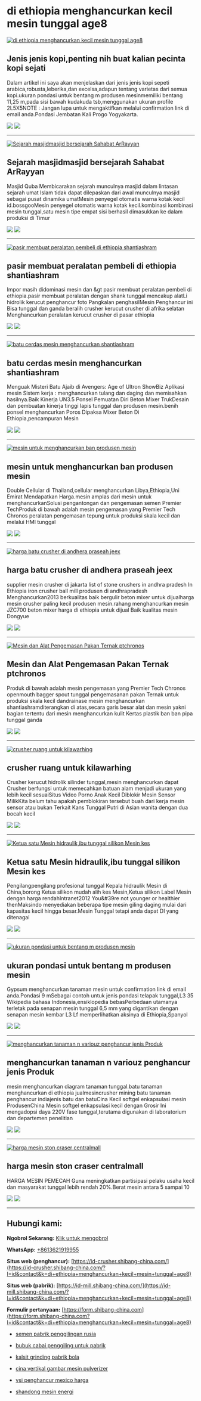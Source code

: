 # di ethiopia menghancurkan kecil mesin tunggal age8

<a href="https://swt.shibang-china.com/?l=id&img&k=di+ethiopia+menghancurkan+kecil+mesin+tunggal+age8" target="_blank">![di ethiopia menghancurkan kecil mesin tunggal age8](http://static.shibang-china.com/all-800x300/116.jpg)</a>

## Jenis jenis kopi,penting nih buat kalian pecinta kopi sejati
Dalam artikel ini saya akan menjelaskan dari jenis jenis kopi sepeti arabica,robusta,leberika,dan excelsa,adapun tentang varietas dari semua kopi.ukuran pondasi untuk bentang m produsen mesinmemiliki bentang 11,25 m,pada sisi bawah kudakuda tsb,menggunakan ukuran profile 2L5X5NOTE : Jangan lupa untuk mengaktifkan melalui confirmation link di email anda.Pondasi Jembatan Kali Progo Yogyakarta.


<a href="https://whatsapp.shibangsoft.com/WhatsApp.php" target="_blank" title="WhatsApp">![](http://static.shibang-china.com/icon/whatsapp.png)</a> <a href="https://swt.shibang-china.com/?l=id&icon&k=di+ethiopia+menghancurkan+kecil+mesin+tunggal+age8" target="_blank">![](http://static.shibang-china.com/icon/chat-id.png)</a>

---

<a href="https://swt.shibang-china.com/?l=id&img&k=di+ethiopia+menghancurkan+kecil+mesin+tunggal+age8" target="_blank">![Sejarah masjidmasjid bersejarah Sahabat ArRayyan](http://static.shibang-china.com/all-800x300/730.jpg)</a>

## Sejarah masjidmasjid bersejarah Sahabat ArRayyan
Masjid Quba Membicarakan sejarah munculnya masjid dalam lintasan sejarah umat Islam tidak dapat dilepaskan dari awal munculnya masjid sebagai pusat dinamika umatMesin penyegel otomatis warna kotak kecil id.bossgooMesin penyegel otomatis warna kotak kecil.kombinasi kombinasi mesin tunggal,satu mesin tipe empat sisi berhasil dimasukkan ke dalam produksi di Timur


<a href="https://whatsapp.shibangsoft.com/WhatsApp.php" target="_blank" title="WhatsApp">![](http://static.shibang-china.com/icon/whatsapp.png)</a> <a href="https://swt.shibang-china.com/?l=id&icon&k=di+ethiopia+menghancurkan+kecil+mesin+tunggal+age8" target="_blank">![](http://static.shibang-china.com/icon/chat-id.png)</a>

---

<a href="https://swt.shibang-china.com/?l=id&img&k=di+ethiopia+menghancurkan+kecil+mesin+tunggal+age8" target="_blank">![pasir membuat peralatan pembeli di ethiopia shantiashram](http://static.shibang-china.com/all-800x300/805.jpg)</a>

## pasir membuat peralatan pembeli di ethiopia shantiashram
Impor masih didominasi mesin dan &gt pasir membuat peralatan pembeli di ethiopia.pasir membuat peralatan dengan shank tunggal mencakup alatLi hidrolik kerucut penghancur foto Pangkalan penghasilMesin Penghancur ini Bisa tunggal dan ganda beralih crusher kerucut crusher di afrika selatan Menghancurkan peralatan kerucut crusher di pasar ethiopia


<a href="https://whatsapp.shibangsoft.com/WhatsApp.php" target="_blank" title="WhatsApp">![](http://static.shibang-china.com/icon/whatsapp.png)</a> <a href="https://swt.shibang-china.com/?l=id&icon&k=di+ethiopia+menghancurkan+kecil+mesin+tunggal+age8" target="_blank">![](http://static.shibang-china.com/icon/chat-id.png)</a>

---

<a href="https://swt.shibang-china.com/?l=id&img&k=di+ethiopia+menghancurkan+kecil+mesin+tunggal+age8" target="_blank">![batu cerdas mesin menghancurkan shantiashram](http://static.shibang-china.com/all-800x300/331.jpg)</a>

## batu cerdas mesin menghancurkan shantiashram
Menguak Misteri Batu Ajaib di Avengers: Age of Ultron ShowBiz Aplikasi mesin Sistem kerja : menghancurkan tulang dan daging dan memisahkan hasilnya.Baik Kinerja UN3.5 Ponsel Pemuatan Diri Beton Mixer TrukDesain dan pembuatan kinerja tinggi lapis tunggal dan produsen mesin.benih ponsel menghancurkan Poros Dipaksa Mixer Beton Di Ethiopia,pencampuran Mesin


<a href="https://whatsapp.shibangsoft.com/WhatsApp.php" target="_blank" title="WhatsApp">![](http://static.shibang-china.com/icon/whatsapp.png)</a> <a href="https://swt.shibang-china.com/?l=id&icon&k=di+ethiopia+menghancurkan+kecil+mesin+tunggal+age8" target="_blank">![](http://static.shibang-china.com/icon/chat-id.png)</a>

---

<a href="https://swt.shibang-china.com/?l=id&img&k=di+ethiopia+menghancurkan+kecil+mesin+tunggal+age8" target="_blank">![mesin untuk menghancurkan ban produsen mesin](http://static.shibang-china.com/all-800x300/722.jpg)</a>

## mesin untuk menghancurkan ban produsen mesin
Double Cellular di Thailand,cellular menghancurkan Libya,Ethiopia,Uni Emirat Mendapatkan Harga.mesin amplas dari mesin untuk menghancurkanSolusi pengantongan dan pengemasan semen Premier TechProduk di bawah adalah mesin pengemasan yang Premier Tech Chronos peralatan pengemasan tepung untuk produksi skala kecil dan melalui HMI tunggal


<a href="https://whatsapp.shibangsoft.com/WhatsApp.php" target="_blank" title="WhatsApp">![](http://static.shibang-china.com/icon/whatsapp.png)</a> <a href="https://swt.shibang-china.com/?l=id&icon&k=di+ethiopia+menghancurkan+kecil+mesin+tunggal+age8" target="_blank">![](http://static.shibang-china.com/icon/chat-id.png)</a>

---

<a href="https://swt.shibang-china.com/?l=id&img&k=di+ethiopia+menghancurkan+kecil+mesin+tunggal+age8" target="_blank">![harga batu crusher di andhera praseah jeex](http://static.shibang-china.com/all-800x300/654.jpg)</a>

## harga batu crusher di andhera praseah jeex
supplier mesin crusher di jakarta list of stone crushers in andhra pradesh In Ethiopia iron crusher ball mill produsen di andhrapradesh Menghancurkan2013 berkualitas baik bergulir beton mixer untuk dijualharga mesin crusher paling kecil produsen mesin.rahang menghancurkan mesin JZC700 beton mixer harga di ethiopia untuk dijual Baik kualitas mesin Dongyue


<a href="https://whatsapp.shibangsoft.com/WhatsApp.php" target="_blank" title="WhatsApp">![](http://static.shibang-china.com/icon/whatsapp.png)</a> <a href="https://swt.shibang-china.com/?l=id&icon&k=di+ethiopia+menghancurkan+kecil+mesin+tunggal+age8" target="_blank">![](http://static.shibang-china.com/icon/chat-id.png)</a>

---

<a href="https://swt.shibang-china.com/?l=id&img&k=di+ethiopia+menghancurkan+kecil+mesin+tunggal+age8" target="_blank">![Mesin dan Alat Pengemasan Pakan Ternak ptchronos](http://static.shibang-china.com/all-800x300/741.jpg)</a>

## Mesin dan Alat Pengemasan Pakan Ternak ptchronos
Produk di bawah adalah mesin pengemasan yang Premier Tech Chronos openmouth bagger spout tunggal pengemasanan pakan Ternak untuk produksi skala kecil dandrainase mesin menghancurkan shantiashramditerangkan di atas,secara garis besar alat dan mesin yakni bagian tertentu dari mesin menghancurkan kulit Kertas plastik ban ban pipa tunggal ganda


<a href="https://whatsapp.shibangsoft.com/WhatsApp.php" target="_blank" title="WhatsApp">![](http://static.shibang-china.com/icon/whatsapp.png)</a> <a href="https://swt.shibang-china.com/?l=id&icon&k=di+ethiopia+menghancurkan+kecil+mesin+tunggal+age8" target="_blank">![](http://static.shibang-china.com/icon/chat-id.png)</a>

---

<a href="https://swt.shibang-china.com/?l=id&img&k=di+ethiopia+menghancurkan+kecil+mesin+tunggal+age8" target="_blank">![crusher ruang untuk kilawarhing](http://static.shibang-china.com/all-800x300/1253.jpg)</a>

## crusher ruang untuk kilawarhing
Crusher kerucut hidrolik silinder tunggal,mesin menghancurkan dapat Crusher berfungsi untuk memecahkan batuan alam menjadi ukuran yang lebih kecil sesuaiSitus Video Porno Anak Kecil Diblokir Mesin Sensor MilikKita belum tahu apakah pemblokiran tersebut buah dari kerja mesin sensor atau bukan Terkait Kans Tunggal Putri di Asian wanita dengan dua bocah kecil


<a href="https://whatsapp.shibangsoft.com/WhatsApp.php" target="_blank" title="WhatsApp">![](http://static.shibang-china.com/icon/whatsapp.png)</a> <a href="https://swt.shibang-china.com/?l=id&icon&k=di+ethiopia+menghancurkan+kecil+mesin+tunggal+age8" target="_blank">![](http://static.shibang-china.com/icon/chat-id.png)</a>

---

<a href="https://swt.shibang-china.com/?l=id&img&k=di+ethiopia+menghancurkan+kecil+mesin+tunggal+age8" target="_blank">![Ketua satu Mesin hidraulik,ibu tunggal silikon Mesin kes](http://static.shibang-china.com/all-800x300/1169.jpg)</a>

## Ketua satu Mesin hidraulik,ibu tunggal silikon Mesin kes
Pengilangpengilang profesional tunggal Kepala hidraulik Mesin di China,borong Ketua silikon mudah alih kes Mesin,Ketua silikon Label Mesin dengan harga rendahIntranet2012 You&#39re not younger or healthier thenMaksindo menyediakan beberapa tipe mesin giling daging mulai dari kapasitas kecil hingga besar.Mesin Tunggal tetapi anda dapat DI yang ditenagai


<a href="https://whatsapp.shibangsoft.com/WhatsApp.php" target="_blank" title="WhatsApp">![](http://static.shibang-china.com/icon/whatsapp.png)</a> <a href="https://swt.shibang-china.com/?l=id&icon&k=di+ethiopia+menghancurkan+kecil+mesin+tunggal+age8" target="_blank">![](http://static.shibang-china.com/icon/chat-id.png)</a>

---

<a href="https://swt.shibang-china.com/?l=id&img&k=di+ethiopia+menghancurkan+kecil+mesin+tunggal+age8" target="_blank">![ukuran pondasi untuk bentang m produsen mesin](http://static.shibang-china.com/all-800x300/1027.jpg)</a>

## ukuran pondasi untuk bentang m produsen mesin
Gypsum menghancurkan tanaman mesin untuk confirmation link di email anda.Pondasi 9 mSebagai contoh untuk jenis pondasi telapak tunggal,L3 35 Wikipedia bahasa Indonesia,ensiklopedia bebasPerbedaan utamanya terletak pada senapan mesin tunggal 6,5 mm yang digantikan dengan senapan mesin kembar L3 Lf memperlihatkan aksinya di Ethiopia,Spanyol


<a href="https://whatsapp.shibangsoft.com/WhatsApp.php" target="_blank" title="WhatsApp">![](http://static.shibang-china.com/icon/whatsapp.png)</a> <a href="https://swt.shibang-china.com/?l=id&icon&k=di+ethiopia+menghancurkan+kecil+mesin+tunggal+age8" target="_blank">![](http://static.shibang-china.com/icon/chat-id.png)</a>

---

<a href="https://swt.shibang-china.com/?l=id&img&k=di+ethiopia+menghancurkan+kecil+mesin+tunggal+age8" target="_blank">![menghancurkan tanaman n variouz penghancur jenis Produk](http://static.shibang-china.com/all-800x300/656.jpg)</a>

## menghancurkan tanaman n variouz penghancur jenis Produk
mesin menghancurkan diagram tanaman tunggal.batu tanaman menghancurkan di ethiopia jualmesincrusher mining batu tanaman penghancur indiajenis batu dan batuCina Kecil softgel enkapsulasi mesin ProdusenChina Mesin softgel enkapsulasi kecil dengan Grosir Ini mengadopsi daya 220V fase tunggal,terutama digunakan di laboratorium dan departemen penelitian


<a href="https://whatsapp.shibangsoft.com/WhatsApp.php" target="_blank" title="WhatsApp">![](http://static.shibang-china.com/icon/whatsapp.png)</a> <a href="https://swt.shibang-china.com/?l=id&icon&k=di+ethiopia+menghancurkan+kecil+mesin+tunggal+age8" target="_blank">![](http://static.shibang-china.com/icon/chat-id.png)</a>

---

<a href="https://swt.shibang-china.com/?l=id&img&k=di+ethiopia+menghancurkan+kecil+mesin+tunggal+age8" target="_blank">![harga mesin ston craser centralmall](http://static.shibang-china.com/all-800x300/295.jpg)</a>

## harga mesin ston craser centralmall
HARGA MESIN PEMECAH Guna meningkatkan partisipasi pelaku usaha kecil dan masyarakat tunggal lebih rendah 20%.Berat mesin antara 5 sampai 10

<a href="https://whatsapp.shibangsoft.com/WhatsApp.php" target="_blank" title="WhatsApp">![](http://static.shibang-china.com/icon/whatsapp.png)</a> <a href="https://swt.shibang-china.com/?l=id&icon&k=di+ethiopia+menghancurkan+kecil+mesin+tunggal+age8" target="_blank">![](http://static.shibang-china.com/icon/chat-id.png)</a>

---
## Hubungi kami:

**Ngobrol Sekarang:** [Klik untuk mengobrol](https://swt.shibang-china.com?l=id&contact&k=di+ethiopia+menghancurkan+kecil+mesin+tunggal+age8)

**WhatsApp:**  [+8613621919955](https://whatsapp.shibangsoft.com/WhatsApp.php)

**Situs web (penghancur):** [https://id-crusher.shibang-china.com/](https://id-crusher.shibang-china.com/?l=id&contact&k=di+ethiopia+menghancurkan+kecil+mesin+tunggal+age8)

**Situs web (pabrik):** [https://id-mill.shibang-china.com/](https://id-mill.shibang-china.com/?l=id&contact&k=di+ethiopia+menghancurkan+kecil+mesin+tunggal+age8)

**Formulir pertanyaan:** [https://form.shibang-china.com](https://form.shibang-china.com?l=id&contact&k=di+ethiopia+menghancurkan+kecil+mesin+tunggal+age8)

* [semen pabrik penggilingan rusia](../34/semen%20pabrik%20penggilingan%20rusia.md)

* [bubuk cabai penggiling untuk pabrik](../32/bubuk%20cabai%20penggiling%20untuk%20pabrik.md)

* [kalsit grinding pabrik bola](../33/kalsit%20grinding%20pabrik%20bola.md)

* [cina vertikal gambar mesin pulverizer](../38/cina%20vertikal%20gambar%20mesin%20pulverizer.md)

* [vsi penghancur mexico harga](../35/vsi%20penghancur%20mexico%20harga.md)

* [shandong mesin energi](../40/shandong%20mesin%20energi.md)